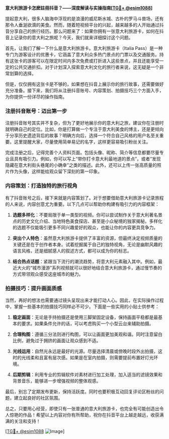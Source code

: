 **意大利旅游卡怎麽註冊抖音？——深度解读与实操指南[[TG💪+ @esim1088](https://t.me/s/esim1088)]**

提起意大利，很多人脑海中浮现的是浪漫的威尼斯水城、古朴的罗马斗兽场，还有那令人垂涎欲滴的美食。然而，随着短视频平台的兴起，越来越多的人开始通过抖音分享自己的旅行经历。那么问题来了：如果你拥有一张意大利旅游卡，如何在抖音上记录你的意大利之旅呢？今天，我们就来详细探讨这个问题。

首先，让我们了解一下什么是意大利旅游卡。意大利旅游卡（Italia Pass）是一种专门为游客设计的优惠卡，它涵盖了意大利众多热门景点的门票以及交通服务。持有这张卡的游客可以在限定时间内多次免费或打折进入这些景点，并且还能享受一定的公共交通折扣。对于计划深入探索意大利文化的旅行者来说，这无疑是一个非常划算的选择。

但是，仅仅拥有这张卡是不够的，如果想在抖音上展示你的旅行故事，还需要做好充分准备。接下来，我们将从注册抖音账号、内容策划、拍摄技巧三个方面入手，为你提供一份详尽的操作指南。

### 注册抖音账号：迈出第一步

注册抖音账号其实并不复杂，但为了更好地展示你的意大利之旅，建议你在注册时就明确自己的定位。比如，你是打算做一个专注于意大利美食的博主，还是更倾向于分享历史遗迹背后的故事？明确方向后，选择一个符合自己风格的用户名至关重要。这里提醒大家，尽量使用简单易记的名字，这样更容易吸引粉丝关注。

完成注册之后，记得完善个人资料页面。包括头像、昵称、简介等信息都要尽量专业且具有吸引力。例如，你可以写上“带你打卡意大利最地道的景点”，或者“发现隐藏在意大利街头巷尾的小确幸”之类的描述。此外，还可以上传一张高质量的照片作为头像，这样能给观众留下深刻的第一印象。

### 内容策划：打造独特的旅行视角

有了抖音账号之后，接下来就是内容策划了。对于想要借助意大利旅游卡记录旅程的人来说，内容创意尤为重要。以下几点可以帮助你构建有吸引力的内容框架：

1. **选题多样化**：不要局限于单一类型的视频。你可以尝试制作关于意大利著名景点的历史文化介绍、当地特色美食探店、甚至是小众秘境的独家揭秘。多样化的选题不仅能吸引更多不同兴趣爱好的观众，也能让你的内容更具竞争力。
   
2. **突出个人特色**：虽然意大利旅游卡提供了丰富的资源，但最终决定视频质量的关键还是在于创作者本身。试着挖掘属于自己的独特视角，无论是幽默风趣的语言风格，还是细腻感人的叙述方式，都可以成为你的标志。

3. **结合热点话题**：紧跟当下流行的潮流趋势，将意大利元素融入其中。例如，最近大火的“城市漫游”系列视频就可以很好地结合意大利旅游卡，通过慢节奏的方式带领观众感受这座城市的魅力。

### 拍摄技巧：提升画面质感

当然，再好的想法也需要通过镜头呈现出来才能打动人心。因此，在实际操作过程中，掌握一些基本的拍摄技巧同样必不可少。下面是一些实用的小贴士供参考：

1. **稳定画面**：无论是手持拍摄还是使用三脚架固定设备，保持画面平稳都是最基本的要求。如果条件允许的话，可以考虑购买一个小型云台来辅助拍摄。

2. **合理构图**：遵循三分法则进行构图，可以让画面更加美观和谐。同时注意留白比例，避免过于拥挤的画面让观众感到不适。

3. **光线运用**：自然光永远是最好的光源。尽量选择清晨或傍晚时段外出拍摄，这时的光线柔和且富有层次感。如果是在室内拍摄，则需要提前布置好灯光环境。

4. **后期剪辑**：利用专业的剪辑软件对素材进行加工处理，加入适当的滤镜效果和背景音乐，能够进一步增强视频的整体观感。

最后，别忘了定期发布更新，保持活跃度。同时也要积极互动回复评论区粉丝的问题，建立起良好的社区氛围。

总之，只要用心经营，即使只有一张普通的意大利旅游卡，也完全有可能创造出令人惊艳的作品！希望以上内容对你有所帮助，祝你在抖音平台上越走越远，收获满满的关注和支持！

[[TG💪+ @esim1088](https://t.me/s/esim1088) ![Image](https://i.postimg.cc/4NQfJmqS/Snipaste-2025-05-13-00-14-12.png)]